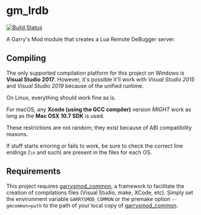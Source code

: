 # gm_lrdb

[![Build Status](https://metamann.visualstudio.com/GitHub%20danielga/_apis/build/status/danielga.gm_lrdb?branchName=master)](https://metamann.visualstudio.com/GitHub%20danielga/_build/latest?definitionId=16&branchName=master)

A Garry's Mod module that creates a Lua Remote DeBugger server.

## Compiling

The only supported compilation platform for this project on Windows is **Visual Studio 2017**. However, it's possible it'll work with *Visual Studio 2015* and *Visual Studio 2019* because of the unified runtime.

On Linux, everything should work fine as is.

For macOS, any **Xcode (using the GCC compiler)** version *MIGHT* work as long as the **Mac OSX 10.7 SDK** is used.

These restrictions are not random; they exist because of ABI compatibility reasons.

If stuff starts erroring or fails to work, be sure to check the correct line endings (`\n` and such) are present in the files for each OS.

## Requirements

This project requires [garrysmod\_common][1], a framework to facilitate the creation of compilations files (Visual Studio, make, XCode, etc). Simply set the environment variable `GARRYSMOD_COMMON` or the premake option `--gmcommon=path` to the path of your local copy of [garrysmod\_common][1].

  [1]: https://github.com/danielga/garrysmod_common
